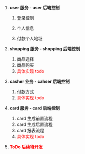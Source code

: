 1. **user 服务 - user 后端控制**

   1. 登录控制

   2. 个人信息

   3. 付款个人地址       

2. **shopping 服务 - shopping 后端控制**

   1. 商品选择
   2. 商品购买
   3. <span style='color:red'>具体实现 todo</span>

3. **casher 业务 - cahser 后端控制**

   1. 付款方式
   2. <span style='color:red'>具体实现 todo</span>

4. **card 服务 - card 后端控制**
   1. card 生成前置流程
   2. card 生成后置流程
   3. card 报表流程
   4. <span style='color:red'>具体实现 todo</span>

5. **<span style='color:red'>ToDo 后续待开发</span>**
